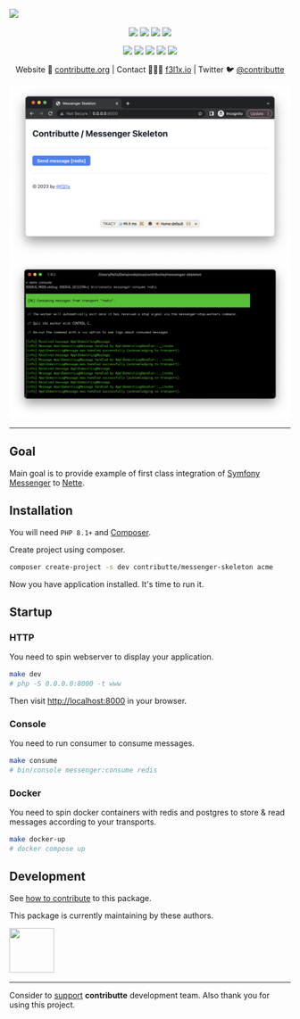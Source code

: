 ![](https://heatbadger.now.sh/github/readme/contributte/messenger-skeleton/)

<p align=center>
  <a href="https://github.com/contributte/messenger-skeleton/actions"><img src="https://badgen.net/github/checks/contributte/messenger-skeleton/master"></a>
  <a href="https://coveralls.io/r/contributte/messenger-skeleton"><img src="https://badgen.net/coveralls/c/github/contributte/messenger-skeleton"></a>
  <a href="https://packagist.org/packages/contributte/messenger-skeleton"><img src="https://badgen.net/packagist/dm/contributte/messenger-skeleton"></a>
  <a href="https://packagist.org/packages/contributte/messenger-skeleton"><img src="https://badgen.net/packagist/v/contributte/messenger-skeleton"></a>
</p>
<p align=center>
  <a href="https://packagist.org/packages/contributte/messenger-skeleton"><img src="https://badgen.net/packagist/php/contributte/messenger-skeleton"></a>
  <a href="https://github.com/contributte/messenger-skeleton"><img src="https://badgen.net/github/license/contributte/messenger-skeleton"></a>
  <a href="https://bit.ly/ctteg"><img src="https://badgen.net/badge/support/gitter/cyan"></a>
  <a href="https://bit.ly/cttfo"><img src="https://badgen.net/badge/support/forum/yellow"></a>
  <a href="https://contributte.org/partners.html"><img src="https://badgen.net/badge/sponsor/donations/F96854"></a>
</p>

<p align=center>
Website 🚀 <a href="https://contributte.org">contributte.org</a> | Contact 👨🏻‍💻 <a href="https://f3l1x.io">f3l1x.io</a> | Twitter 🐦 <a href="https://twitter.com/contributte">@contributte</a>
</p>

<p align=center>
	<img src="https://github.com/contributte/messenger-skeleton/blob/master/.docs/assets/screenshot.png?raw=true">
	<img src="https://github.com/contributte/messenger-skeleton/blob/master/.docs/assets/console.png?raw=true">
</p>

-----

## Goal

Main goal is to provide example of first class integration of [Symfony Messenger](https://github.com/contributte/messenger) to [Nette](https://nette.org).

## Installation

You will need `PHP 8.1+` and [Composer](https://getcomposer.org/).

Create project using composer.

```bash
composer create-project -s dev contributte/messenger-skeleton acme
```

Now you have application installed. It's time to run it.

## Startup

### HTTP

You need to spin webserver to display your application.

```bash
make dev
# php -S 0.0.0.0:8000 -t www
```

Then visit [http://localhost:8000](http://localhost:8000) in your browser.

### Console

You need to run consumer to consume messages.

```bash
make consume
# bin/console messenger:consume redis
```

### Docker

You need to spin docker containers with redis and postgres to store & read messages according to your transports.

```bash
make docker-up
# docker compose up
```

## Development

See [how to contribute](https://contributte.org/contributing.html) to this package.

This package is currently maintaining by these authors.

<a href="https://github.com/f3l1x">
    <img width="80" height="80" src="https://avatars2.githubusercontent.com/u/538058?v=3&s=80">
</a>

-----

Consider to [support](https://contributte.org/partners.html) **contributte** development team. Also thank you for using this project.
